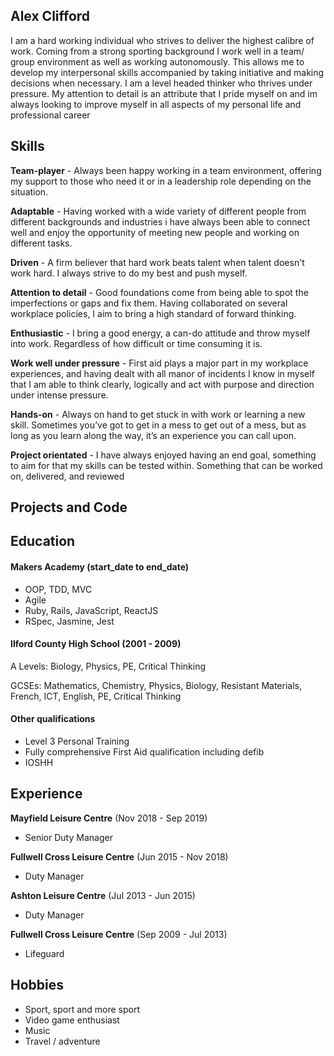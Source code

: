 ## Alex Clifford

I am a hard working individual who strives to deliver the highest calibre of work. Coming from a strong sporting background I work well in a team/ group environment as well as working autonomously. This allows me to develop my interpersonal skills accompanied by taking initiative and making decisions when necessary. I am a level headed thinker who thrives under pressure. My attention to detail is an attribute that I pride myself on and im always looking to improve myself in all aspects of my personal life and professional career

## Skills

**Team-player** - Always been happy working in a team environment, offering my support to those who need it or in a leadership role depending on the situation.

**Adaptable** - Having worked with a wide variety of different people from different backgrounds and industries i have always been able to connect well and enjoy the opportunity of meeting new people and working on different tasks.

**Driven** - A firm believer that hard work beats talent when talent doesn't work hard. I always strive to do my best and push myself.

**Attention to detail** - Good foundations come from being able to spot the imperfections or gaps and fix them. Having collaborated on several workplace policies, I aim to bring a high standard of forward thinking.

**Enthusiastic** - I bring a good energy, a can-do attitude and throw myself into work. Regardless of how difficult or time consuming it is.

**Work well under pressure** - First aid plays a major part in my workplace experiences, and having dealt with all manor of incidents I know in myself that I am able to think clearly, logically and act with purpose and direction under intense pressure.

**Hands-on** - Always on hand to get stuck in with work or learning a new skill. Sometimes you’ve got to get in a mess to get out of a mess, but as long as you learn along the way, it’s an experience you can call upon.

**Project orientated** - I have always enjoyed having an end goal, something to aim for that my skills can be tested within. Something that can be worked on, delivered, and reviewed

## Projects and Code

## Education

#### Makers Academy (start_date to end_date)

- OOP, TDD, MVC
- Agile
- Ruby, Rails, JavaScript, ReactJS
- RSpec, Jasmine, Jest

#### Ilford County High School (2001 - 2009)

A Levels: Biology, Physics, PE, Critical Thinking

GCSEs: Mathematics, Chemistry, Physics, Biology, Resistant Materials, French, ICT, English, PE, Critical Thinking

#### Other qualifications

- Level 3 Personal Training
- Fully comprehensive First Aid qualification including defib
- IOSHH

## Experience

**Mayfield Leisure Centre**  (Nov 2018 - Sep 2019)
- Senior Duty Manager

**Fullwell Cross Leisure Centre** (Jun 2015 - Nov 2018)   
- Duty Manager

**Ashton Leisure Centre**  (Jul 2013 - Jun 2015)
- Duty Manager

**Fullwell Cross Leisure Centre**  (Sep 2009 - Jul 2013)
- Lifeguard

## Hobbies

- Sport, sport and more sport
- Video game enthusiast
- Music
- Travel / adventure

